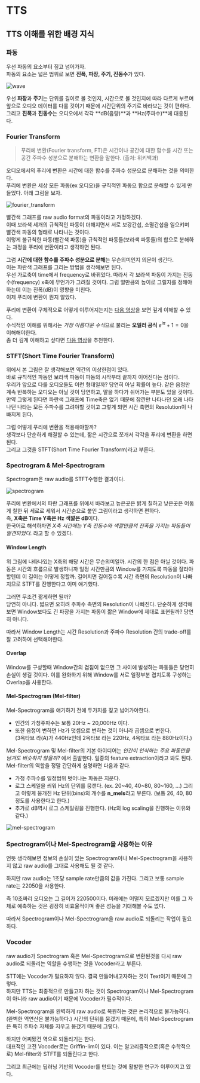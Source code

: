 # TTS

## TTS 이해를 위한 배경 지식

### 파동

우선 파동의 요소부터 짚고 넘어가자.  
파동의 요소는 넓은 범위로 보면 **진폭, 파장, 주기, 진동수**가 있다.  

![wave](./wave.png)

우선 **파장**과 **주기**는 단위를 길이로 볼 것인지, 시간으로 볼 것인지에 따라 다르게 부르며 앞으로 오디오 데이터를 다룰 것이기 때문에 시간단위의 주기로 바라보는 것이 편하다.  
그리고 **진폭**과 **진동수**는 오디오에서 각각 **dB(음량)**과 **Hz(주파수)**에 대응된다.

### Fourier Transform

> 푸리에 변환(Fourier transform, FT)은 시간이나 공간에 대한 함수를 시간 또는 공간 주파수 성분으로 분해하는 변환을 말한다. (출처: 위키백과)

오디오에서의 푸리에 변환은 시간에 대한 함수를 주파수 성분으로 분해하는 것을 의미한다.  
푸리에 변환은 세상 모든 파동(ex 오디오)을 규칙적인 파동으 합으로 분해할 수 있게 만들었다. 아래 그림을 보자.

![fourier_transform](./fourier_transform.png)

빨간색 그래프를 raw audio format의 파동이라고 가정하겠다.  
이때 보라색 세개의 규칙적인 파동이 더해지면서 서로 보강간섭, 소멸간섭을 일으키며 빨간색 파동의 형태로 나타나는 것이다.  
이렇게 불규칙한 파동(빨간색 파동)을 규칙적인 파동들(보라색 파동들)의 합으로 분해하는 과정을 푸리에 변환이라고 생각하면 된다.

그럼 **시간에 대한 함수를 주파수 성분으로 분해**는 무슨의미인지 의문이 생긴다.  
이는 파란색 그래프를 그리는 방법을 생각해보면 된다.  
우선 가로축이 time에서 frequency로 바뀌었다. 따라서 각 보라색 파동이 가지는 진동수(frequency) x축에 무언가가 그려질 것이다. 그럼 얼만큼의 높이로 그릴지를 정해야하는데 이는 진폭(dB)이 영향을 미친다.  
이제 푸리에 변환이 뭔지 알았다.

푸리에 변환이 구체적으로 어떻게 이루어지는지는 [다음 영상](https://www.youtube.com/watch?v=spUNpyF58BY)을 보면 깊게 이해할 수 있다.  
수식적인 이해를 위해서는 *가장 아름다운 수식*으로 불리는 **오일러 공식** $e^{i\pi} + 1 = 0$을 이해해야한다.  
좀 더 깊게 이해하고 싶다면 [다음 영상](https://www.youtube.com/watch?v=kgTSUZjVqas)을 추천한다.

### STFT(Short Time Fourier Transform)

위에서 본 그림은 잘 생각해보면 약간의 이상한점이 있다.  
바로 규칙적인 파동인 보라색 파동이 파동의 시작부터 끝까지 이어진다는 점이다.  
우리가 앞으로 다룰 오디오들도 이런 형태일까? 당연히 아닐 확률이 높다. 같은 음정만 계속 반복하는 오디오는 아닐 것이 당연하고, 말을 하다가 쉬어가는 부분도 있을 것이다.  
만약 그렇게 된다면 파란색 그래프에 Time축은 없기 때문에 잠깐만 나타나던 오래 나타나던 나타는 모든 주파수를 그려야할 것이고 그렇게 되면 시간 측면의 Resolution이 나빠지게 된다.

그럼 어떻게 푸리에 변환을 적용해야할까?  
생각보다 단순하게 해결할 수 있는데, 짧은 시간으로 쪼개서 각각을 푸리에 변환을 하면 된다.  
그리고 그것을 STFT(Short Time Fourier Transform)라고 부른다.

### Spectrogram & Mel-Spectrogram

Spectrogram은 raw audio를 STFT수행한 결과이다.

![spectrogram](./spectrogram.png)

푸리에 변환에서의 파란 그래프를 위에서 바라보고 높은곳은 밝게 칠하고 낮은곳은 어둡게 칠한 뒤 세로로 세워서 시간순으로 붙인 그림이라고 생각하면 편하다.  
즉, **X축은 Time Y축은 Hz 색깔은 dB**이다.  
한국어로 해석하자면 *X축 시간에는 Y축 진동수와 색깔만큼의 진폭을 가지는 파동들이 발견되었다.* 라고 할 수 있겠다.

#### Window Length

위 그림에 나타나있는 X축의 해당 시간은 무슨의미일까. 시간의 한 점은 아닐 것이다. 파동은 시간의 흐름으로 발생하니까 일정 시간만큼의 Window를 가지도록 파동을 잘라야할텐데 이 길이는 어떻게 정할까. 길어지면 길어질수록 시간 측면의 Resolution이 나빠지므로 STFT를 진행한다고 이미 얘기했다.

그러면 무조건 짧게하면 될까?  
당연히 아니다. 짧으면 오히려 주파수 측면의 Resolution이 나빠진다. 단순하게 생각해보면 Window보다도 긴 파장을 가지는 파동이 짧은 Window에 제대로 표현될까? 당연히 아니다.

따라서 Window Length는 시간 Resolution과 주파수 Resolution 간의 trade-off를 잘 고려하여 선택해야한다.

#### Overlap

Window를 구성할때 Window간의 겹침이 없으면 그 사이에 발생하는 파동들은 당연히 손실이 생길 것이다. 
이를 완화하기 위해 Window를 서로 일정부분 겹치도록 구성하는 Overlap을 사용한다.

#### Mel-Spectrogram (Mel-filter)

Mel-Spectrogram을 얘기하기 전에 두가지를 짚고 넘어가야한다.

- 인간의 가청주파수는 보통 20Hz ~ 20,000Hz 이다.
- 또한 음정이 변하면 Hz가 덧셈으로 변하는 것이 아니라 곱셈으로 변한다.  
(3옥타브 라(A)가 440Hz인데 2옥타브 라는 220Hz, 4옥타브 라는 880Hz이다.)

Mel-Spectrogram 및 Mel-filter의 기본 아이디어는 *인간이 인식하는 주요 파동만을 남겨도 비슷하지 않을까?* 에서 출발한다. 일종의 feature extraction이라고 봐도 된다.  
Mel-filter의 역할을 정말 간단하게 설명하면 다음과 같다.

- 가청 주파수를 일정범위 벗어나는 파동은 지운다.
- 로그 스케일을 씌워 Hz의 단위를 뭉갠다. (ex. 20~40, 40~80, 80~160, ...) 그리고 이렇게 뭉개진 Hz 단위(bins)의 개수를 **n_mels**라고 부른다. (보통 26, 40, 80 정도를 사용한다고 한다.)
- 추가로 dB역시 로그 스케일링을 진행한다. (Hz의 log scaling을 진행하는 이유와 같다.)

![mel-spectrogram](./mel-spectrogram.png)

### Spectrogram이나 Mel-Spectrogram을 사용하는 이유

언뜻 생각해보면 정보의 손실이 있는 Spectrogram이나 Mel-Spectrogram을 사용하지 않고 raw audio를 그대로 사용해도 될 것 같다.

하지만 raw audio는 1초당 sample rate만큼의 값을 가진다. 그리고 보통 sample rate는 22050을 사용한다.

즉 10초짜리 오디오는 그 길이가 220500이다. 미래에는 어떨지 모르겠지만 이를 그 자체로 예측하는 것은 굉장히 비효율적이며 좋은 성능을 기대해볼 수도 없다.

따라서 Spectrogram이나 Mel-Spectrogram을 raw audio로 되돌리는 작업이 필요하다.

### Vocoder

raw audio가 Spectrogram 혹은 Mel-Spectrogram으로 변환된것을 다시 raw audio로 되돌리는 역할을 수행하는 것을 Vocoder라고 부른다.

STT에는 Vocoder가 필요하지 않다. 결국 만들어내고자하는 것이 Text이기 때문에 그렇다.  
하지만 TTS는 최종적으로 만들고자 하는 것이 Spectrogram이나 Mel-Spectrogram이 아니라 raw audio이기 때문에 Vocoder가 필수적이다.

Mel-Spectrogram을 완벽하게 raw audio로 복원하는 것은 논리적으로 불가능하다. (완벽한 역연산은 불가능하다.) 시간의 단위를 뭉갰기 때문에, 특히 Mel-Spectrogram은 특히 주파수 자체를 지우고 뭉갰기 때문에 그렇다.

하지만 어찌됐건 역으로 되돌리기는 한다.  
대표적인 고전 Vocoder로는 Griffin-lim이 있다. 이는 알고리즘적으로(혹은 수학적으로) Mel-filter와 STFT를 되돌린다고 한다.

그리고 최근에는 딥러닝 기반의 Vocoder를 만드는 것에 활발한 연구가 이루어지고 있다.
